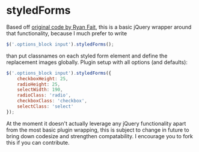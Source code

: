 # styledForms

Based off [original code by Ryan Fait](http://ryanfait.com/resources/custom-checkboxes-and-radio-buttons/),
this is a basic jQuery wrapper around that functionality, because I much prefer to write

```javascript
$('.options_block input').styledForms();
```
than put classnames on each styled form element and define the replacement images globally. Plugin setup with all options (and defaults):
```javascript
$('.options_block input').styledForms({
	checkboxHeight: 25,
	radioHeight: 25,
	selectWidth: 190,
	radioClass: 'radio',
	checkboxClass: 'checkbox',
	selectClass: 'select'
});
```

At the moment it doesn't actually leverage any jQuery functionality apart from the most basic plugin wrapping, this is subject to change in future to bring down codesize and strengthen compatability. I encourage you to fork this if you can contribute.